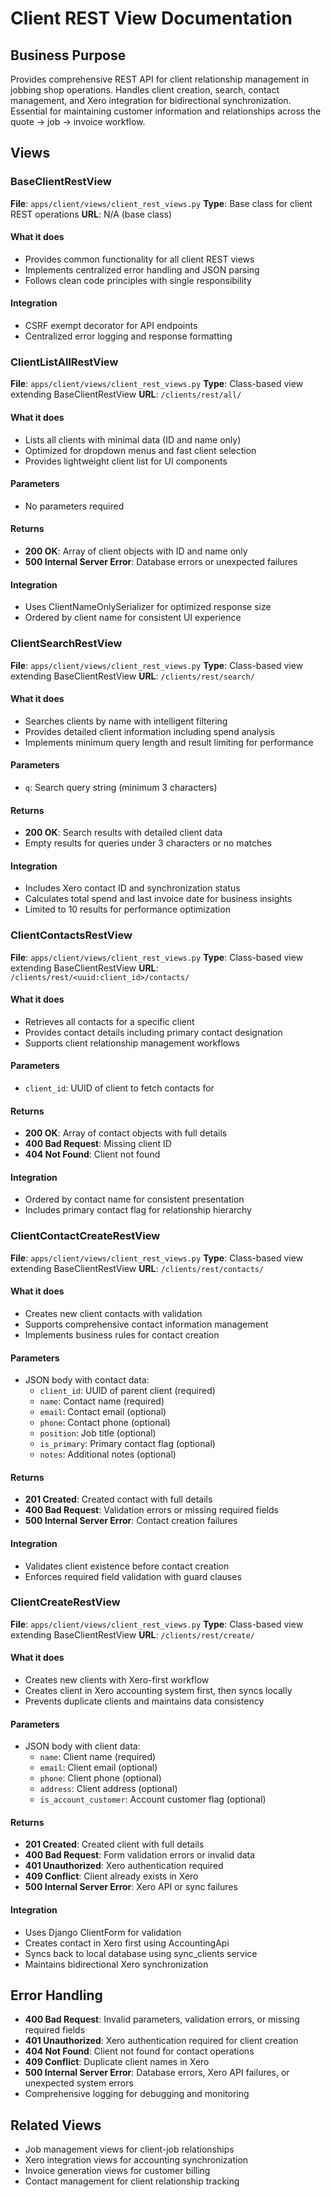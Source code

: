 # Client REST View Documentation

## Business Purpose

Provides comprehensive REST API for client relationship management in jobbing shop operations. Handles client creation, search, contact management, and Xero integration for bidirectional synchronization. Essential for maintaining customer information and relationships across the quote → job → invoice workflow.

## Views

### BaseClientRestView

**File**: `apps/client/views/client_rest_views.py`
**Type**: Base class for client REST operations
**URL**: N/A (base class)

#### What it does

- Provides common functionality for all client REST views
- Implements centralized error handling and JSON parsing
- Follows clean code principles with single responsibility

#### Integration

- CSRF exempt decorator for API endpoints
- Centralized error logging and response formatting

### ClientListAllRestView

**File**: `apps/client/views/client_rest_views.py`
**Type**: Class-based view extending BaseClientRestView
**URL**: `/clients/rest/all/`

#### What it does

- Lists all clients with minimal data (ID and name only)
- Optimized for dropdown menus and fast client selection
- Provides lightweight client list for UI components

#### Parameters

- No parameters required

#### Returns

- **200 OK**: Array of client objects with ID and name only
- **500 Internal Server Error**: Database errors or unexpected failures

#### Integration

- Uses ClientNameOnlySerializer for optimized response size
- Ordered by client name for consistent UI experience

### ClientSearchRestView

**File**: `apps/client/views/client_rest_views.py`
**Type**: Class-based view extending BaseClientRestView
**URL**: `/clients/rest/search/`

#### What it does

- Searches clients by name with intelligent filtering
- Provides detailed client information including spend analysis
- Implements minimum query length and result limiting for performance

#### Parameters

- `q`: Search query string (minimum 3 characters)

#### Returns

- **200 OK**: Search results with detailed client data
- Empty results for queries under 3 characters or no matches

#### Integration

- Includes Xero contact ID and synchronization status
- Calculates total spend and last invoice date for business insights
- Limited to 10 results for performance optimization

### ClientContactsRestView

**File**: `apps/client/views/client_rest_views.py`
**Type**: Class-based view extending BaseClientRestView
**URL**: `/clients/rest/<uuid:client_id>/contacts/`

#### What it does

- Retrieves all contacts for a specific client
- Provides contact details including primary contact designation
- Supports client relationship management workflows

#### Parameters

- `client_id`: UUID of client to fetch contacts for

#### Returns

- **200 OK**: Array of contact objects with full details
- **400 Bad Request**: Missing client ID
- **404 Not Found**: Client not found

#### Integration

- Ordered by contact name for consistent presentation
- Includes primary contact flag for relationship hierarchy

### ClientContactCreateRestView

**File**: `apps/client/views/client_rest_views.py`
**Type**: Class-based view extending BaseClientRestView
**URL**: `/clients/rest/contacts/`

#### What it does

- Creates new client contacts with validation
- Supports comprehensive contact information management
- Implements business rules for contact creation

#### Parameters

- JSON body with contact data:
  - `client_id`: UUID of parent client (required)
  - `name`: Contact name (required)
  - `email`: Contact email (optional)
  - `phone`: Contact phone (optional)
  - `position`: Job title (optional)
  - `is_primary`: Primary contact flag (optional)
  - `notes`: Additional notes (optional)

#### Returns

- **201 Created**: Created contact with full details
- **400 Bad Request**: Validation errors or missing required fields
- **500 Internal Server Error**: Contact creation failures

#### Integration

- Validates client existence before contact creation
- Enforces required field validation with guard clauses

### ClientCreateRestView

**File**: `apps/client/views/client_rest_views.py`
**Type**: Class-based view extending BaseClientRestView
**URL**: `/clients/rest/create/`

#### What it does

- Creates new clients with Xero-first workflow
- Creates client in Xero accounting system first, then syncs locally
- Prevents duplicate clients and maintains data consistency

#### Parameters

- JSON body with client data:
  - `name`: Client name (required)
  - `email`: Client email (optional)
  - `phone`: Client phone (optional)
  - `address`: Client address (optional)
  - `is_account_customer`: Account customer flag (optional)

#### Returns

- **201 Created**: Created client with full details
- **400 Bad Request**: Form validation errors or invalid data
- **401 Unauthorized**: Xero authentication required
- **409 Conflict**: Client already exists in Xero
- **500 Internal Server Error**: Xero API or sync failures

#### Integration

- Uses Django ClientForm for validation
- Creates contact in Xero first using AccountingApi
- Syncs back to local database using sync_clients service
- Maintains bidirectional Xero synchronization

## Error Handling

- **400 Bad Request**: Invalid parameters, validation errors, or missing required fields
- **401 Unauthorized**: Xero authentication required for client creation
- **404 Not Found**: Client not found for contact operations
- **409 Conflict**: Duplicate client names in Xero
- **500 Internal Server Error**: Database errors, Xero API failures, or unexpected system errors
- Comprehensive logging for debugging and monitoring

## Related Views

- Job management views for client-job relationships
- Xero integration views for accounting synchronization
- Invoice generation views for customer billing
- Contact management for client relationship tracking
